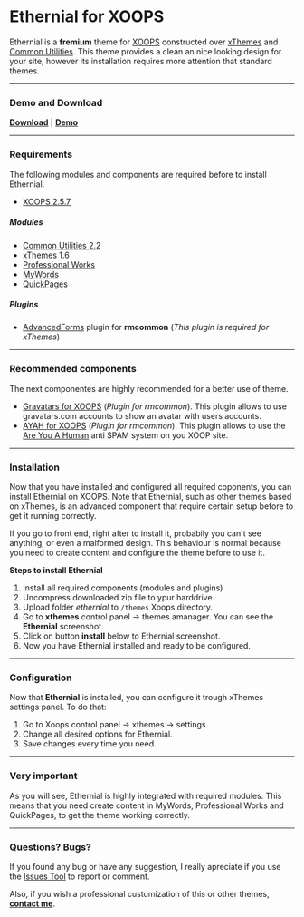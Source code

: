 Ethernial for XOOPS
=========
Ethernial is a __fremium__ theme for [XOOPS](http://xoops.org) constructed over [xThemes](https://github.com/bitcero/xthemes) and [Common Utilities](http://rmcommon.com). This theme provides a clean an nice looking design for your site, however its installation requires more attention that standard themes.

---

### Demo and Download
__[Download](https://github.com/bitcero/ethernial/archive/v1.0.0.zip)__  |  __[Demo](http://ethernial.xoopstastic.com)__

---

### Requirements
The following modules and components are required before to install Ethernial.

* [XOOPS 2.5.7](http://xoops.org)

##### Modules
* [Common Utilities 2.2](http://rmcommon.com)
* [xThemes 1.6](https://github.com/bitcero/xthemes/releases)
* [Professional Works](https://github.com/bitcero/works/releases)
* [MyWords](https://github.com/bitcero/mywords/releases)
* [QuickPages](https://github.com/bitcero/qpages/releases)

##### Plugins
* [AdvancedForms](https://github.com/bitcero/advform/releases) plugin for __rmcommon__ (_This plugin is required for xThemes_)

---

### Recommended components
The next componentes are highly recommended for a better use of theme.
* [Gravatars for XOOPS](https://github.com/bitcero/gravatar/releases) (_Plugin for rmcommon_). This plugin allows to use gravatars.com accounts to show an avatar with users accounts.
* [AYAH for XOOPS](https://github.com/bitcero/AYAH/releases) (_Plugin for rmcommon_). This plugin allows to use the [Are You A Human](http://areyouahuman.com/) anti SPAM system on you XOOP site.

---

### Installation
Now that you have installed and configured all required coponents, you can install Ethernial on XOOPS. Note that Ethernial, such as other themes based on xThemes, is an advanced component that require certain setup before to get it running correctly.

If you go to front end, right after to install it, probabily you can't see anything, or even a malformed design. This behaviour is normal because you need to create content and configure the theme before to use it.

__Steps to install Ethernial__

1. Install all required components (modules and plugins)
2. Uncompress downloaded zip file to ypur harddrive.
3. Upload folder _*ethernial*_ to `/themes` Xoops directory.
4. Go to __xthemes__ control panel -> themes amanager. You can see the __Ethernial__ screenshot.
5. Click on button __install__ below to Ethernial screenshot.
6. Now you have Ethernial installed and ready to be configured.

---

### Configuration

Now that __Ethernial__ is installed, you can configure it trough xThemes settings panel. To do that:

1. Go to Xoops control panel -> xthemes -> settings.
2. Change all desired options for Ethernial.
3. Save changes every time you need.

---

### Very important

As you will see, Ethernial is highly integrated with required modules. This means that you need create content in MyWords, Professional Works and QuickPages, to get the theme working correctly.

---

### Questions? Bugs?

If you found any bug or have any suggestion, I really apreciate if you use the [Issues Tool](https://github.com/bitcero/ethernial/issues) to report or comment.

Also, if you wish a professional customization of this or other themes, __[contact me](http://eduardocortes.mx/contactame/)__.

